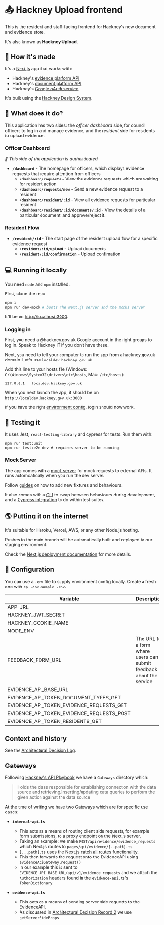 # 📤 Hackney Upload frontend

This is the resident and staff-facing frontend for Hackney's new document and evidence store.

It's also known as **Hackney Upload**.

## 🧱 How it's made

It's a [Next.js](https://nextjs.org) app that works with:

- Hackney's [evidence platform API](https://github.com/LBHackney-IT/evidence-api)
- Hackney's [document platform API](https://github.com/LBHackney-IT/documents-api)
- Hackney's [Google oAuth service](https://github.com/LBHackney-IT/LBH-Google-auth)

It's built using the [Hackney Design System](https://design-system.hackney.gov.uk/).

## 🧐 What does it do?

This application has two sides: the _officer dashboard_ side, for council officers to log in and manage evidence, and the _resident_ side for residents to upload evidence.

### Officer Dashboard

_🔐 This side of the application is authenticated_

- **`/dashboard`** - The homepage for officers, which displays evidence requests that require attention from officers
  - **`/dashboard/requests`** - View the evidence requests which are waiting for resident action
  - **`/dashboard/requests/new`** - Send a new evidence request to a resident
  - **`/dashboard/resident/:id`** - View all evidence requests for particular resident
  - **`/dashboard/resident/:id/documents/:id`** - View the details of a particular document, and approve/reject it.

### Resident Flow

- **`/resident/:id`** - The start page of the resident upload flow for a specific evidence request
  - **`/resident/:id/upload`** - Upload documents
  - **`/resident/:id/confirmation`** - Upload confimation

## 💻 Running it locally

You need `node` and `npm` installed.

First, clone the repo

```bash
npm i
npm run dev-mock # boots the Next.js server and the mocks server
```

It'll be on [http://localhost:3000](http://localhost:3000).

### Logging in

First, you need a @hackney.gov.uk Google account in the right groups to log in. Speak to Hackney IT if you don't have these.

Next, you need to tell your computer to run the app from a hackney.gov.uk domain. Let's use `localdev.hackney.gov.uk`.

Add this line to your hosts file (Windows: `C:\Windows\System32\drivers\etc\hosts`, Mac: `/etc/hosts`):

```
127.0.0.1	localdev.hackney.gov.uk
```

When you next launch the app, it should be on `http://localdev.hackney.gov.uk:3000`.

If you have the right [environment config](#-configuration), login should now work.

## 🧪 Testing it

It uses Jest, `react-testing-library` and cypress for tests. Run them with:

```
npm run test:unit
npm run test:e2e:dev # requires server to be running
```

### Mock Server

The app comes with a [mock server](http://mocks-server.org) for mock requests to external APIs. It runs automcatically when you run the dev server.

Follow [guides](https://www.mocks-server.org/docs/guides-defining-fixtures/) on how to add new fixtures and behaviours.

It also comes with a [CLI](https://www.mocks-server.org/docs/plugins-inquirer-cli) to swap between behaviours during development, and a [Cypress integration](https://www.mocks-server.org/docs/integrations-cypress) to do within test suites.

## 🌎 Putting it on the internet

It's suitable for Heroku, Vercel, AWS, or any other Node.js hosting.

Pushes to the main branch will be automatically built and deployed to our staging environment.

Check the [Next.js deployment documentation](https://nextjs.org/docs/deployment) for more details.

## 🧬 Configuration

You can use a `.env` file to supply environment config locally. Create a fresh one with `cp .env.sample .env`.

| Variable                                  | Description                                                         | Example                             |
| ----------------------------------------- | ------------------------------------------------------------------- | ----------------------------------- |
| APP_URL                                   |                                                                     | http://localdev.hackney.gov.uk:3000 |
| HACKNEY_JWT_SECRET                        |                                                                     |                                     |
| HACKNEY_COOKIE_NAME                       |                                                                     | hackneyToken                        |
| NODE_ENV                                  |                                                                     | dev                                 |
| FEEDBACK_FORM_URL                         | The URL to a form where users can submit feedback about the service | https://example.com                 |
| EVIDENCE_API_BASE_URL                     |                                                                     | https://example.com/api/v1/         |
| EVIDENCE_API_TOKEN_DOCUMENT_TYPES_GET     |                                                                     |                                     |
| EVIDENCE_API_TOKEN_EVIDENCE_REQUESTS_GET  |                                                                     |                                     |
| EVIDENCE_API_TOKEN_EVIDENCE_REQUESTS_POST |                                                                     |                                     |
| EVIDENCE_API_TOKEN_RESIDENTS_GET          |                                                                     |                                     |

## Context and history

See the [Architectural Decision Log](/docs/adr).

## Gateways

Following [Hackney's API Playbook](https://github.com/LBHackney-IT/API-Playbook-v2-beta) we have a `Gateways` directory which:

> Holds the class responsible for establishing connection with the data source and retrieving/inserting/updating data queries to perform the given action against the data source

At the time of writing we have two Gateways which are for specific use cases:

- **`internal-api.ts`**

  - This acts as a means of routing client side requests, for example form submissions, to a proxy endpoint on the Next.js server.
  - Taking an example: we make `POST/api/evidence/evidence_requests` which Next.js routes to `pages/api/evidence/[..path].ts`
  - `[...path].ts` uses the Next.js [catch all routes](https://nextjs.org/docs/routing/dynamic-routes#catch-all-routes) functionality.
  - This then forwards the request onto the EvidenceAPI using `evidenceApiGateway.request()`
  - In our example this is sent to `EVIDENCE_API_BASE_URL/api/v1/evidence_requests` and we attach the `Authorization` headers found in the `evidence-api.ts`'s `TokenDictionary`

- **`evidence-api.ts`**
  - This acts as a means of sending server side requests to the EvidenceAPI.
  - As discussed in [Architectural Decision Record 2](/docs/adr/0002-switch-from-client-side-api-requests-to-server-side.md) we use `getServerSideProps`
